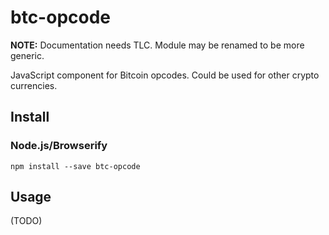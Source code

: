 btc-opcode
==========

**NOTE:** Documentation needs TLC. Module may be renamed to be more generic.

JavaScript component for Bitcoin opcodes. Could be used for other crypto currencies.



Install
-------

### Node.js/Browserify

    npm install --save btc-opcode



Usage
-----

(TODO)



